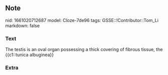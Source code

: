 ## Note
nid: 1661020712687
model: Cloze-7de96
tags: GSSE::!Contributor::Tom_Li
markdown: false

### Text
<div>
  The testis is an oval organ possessing a thick covering of
  fibrous tissue, the {{c1::tunica albuginea}}
</div>

### Extra

